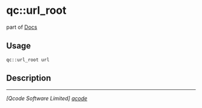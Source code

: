 qc::url_root
============

part of [Docs](../index.md)

Usage
-----
`qc::url_root url`

Description
-----------


----------------------------------
*[Qcode Software Limited] [qcode]*

[qcode]: http://www.qcode.co.uk "Qcode Software"